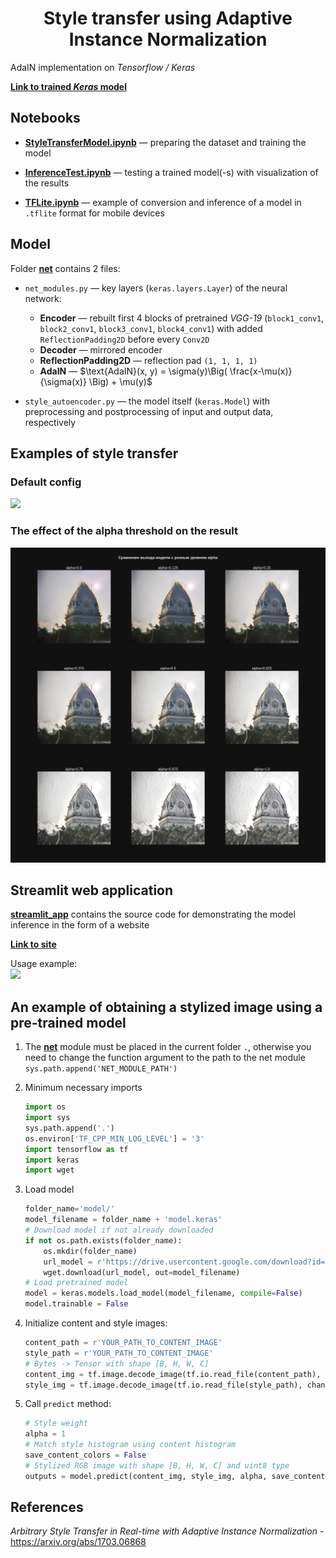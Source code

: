 # <center>Style transfer using Adaptive Instance Normalization
AdaIN implementation on *Tensorflow / Keras*

[<b>Link to trained <i>Keras</i> model</b>](https://drive.google.com/file/d/1N0t6uhtO4W9tlLvTGLqm_y5beZQmu7sk/view?usp=drive_link)
## Notebooks
* [<b>StyleTransferModel.ipynb</b>](StyleTransferModel.ipynb) — preparing the dataset and training the model

* [<b>InferenceTest.ipynb</b>](InferenceTest.ipynb) — testing a trained model(-s) with visualization of the results

* [<b>TFLite.ipynb</b>](TFLite.ipynb) — example of conversion and inference of a model in `.tflite` format for mobile devices

## Model
Folder [<b>net</b>](net) contains 2 files:
* `net_modules.py` — key layers (`keras.layers.Layer`) of the neural network: 
    * **Encoder** — rebuilt first 4 blocks of pretrained *VGG-19* (`block1_conv1`, `block2_conv1`, `block3_conv1`, `block4_conv1`) with added `ReflectionPadding2D` before every `Conv2D`
    * **Decoder** — mirrored encoder
    * **ReflectionPadding2D** — reflection pad `(1, 1, 1, 1)`
    * **AdaIN** — $\text{AdaIN}(x, y) = \sigma(y)\Big( \frac{x-\mu(x)}{\sigma(x)} \Big) + \mu(y)$

* `style_autoencoder.py` — the model itself (`keras.Model`) with preprocessing and postprocessing of input and output data, respectively

## Examples of style transfer
### Default config
![](examples/style_model_5_False.png)
### The effect of the alpha threshold on the result
![](examples/alpha_thresholds.png)
## Streamlit web application
[<b>streamlit_app</b>](streamlit_app) contains the source code for demonstrating the model inference  in the form of a website

[<b>Link to site</b>](https://image-style-transfer-adain.streamlit.app/)

Usage example:  
![](examples/demo.gif)
## An example of obtaining a stylized image using a pre-trained model
1. The [<b>net</b>](net) module must be placed in the current folder `.`, otherwise you need to change the function argument to the path to the net module `sys.path.append('NET_MODULE_PATH')`

2. Minimum necessary imports
    ```py
    import os
    import sys
    sys.path.append('.')
    os.environ['TF_CPP_MIN_LOG_LEVEL'] = '3'
    import tensorflow as tf
    import keras
    import wget
    ```
3. Load model
    ```py
    folder_name='model/'
    model_filename = folder_name + 'model.keras'
    # Download model if not already downloaded
    if not os.path.exists(folder_name): 
        os.mkdir(folder_name)
        url_model = r'https://drive.usercontent.google.com/download?id=1N0t6uhtO4W9tlLvTGLqm_y5beZQmu7sk&export=download&confirm=yes'
        wget.download(url_model, out=model_filename)
    # Load pretrained model
    model = keras.models.load_model(model_filename, compile=False)
    model.trainable = False
    ```

4. Initialize content and style images:
    ```py
    content_path = r'YOUR_PATH_TO_CONTENT_IMAGE'
    style_path = r'YOUR_PATH_TO_CONTENT_IMAGE'
    # Bytes -> Tensor with shape [B, H, W, C]
    content_img = tf.image.decode_image(tf.io.read_file(content_path), channels=3)[tf.newaxis, ...]
    style_img = tf.image.decode_image(tf.io.read_file(style_path), channels=3)[tf.newaxis, ...]
    ```

5. Call `predict` method:
    ```py
    # Style weight
    alpha = 1
    # Match style histogram using content histogram
    save_content_colors = False
    # Stylized RGB image with shape [B, H, W, C] and uint8 type 
    outputs = model.predict(content_img, style_img, alpha, save_content_colors)
    ```
    
## References
*Arbitrary Style Transfer in Real-time with Adaptive Instance Normalization* - https://arxiv.org/abs/1703.06868